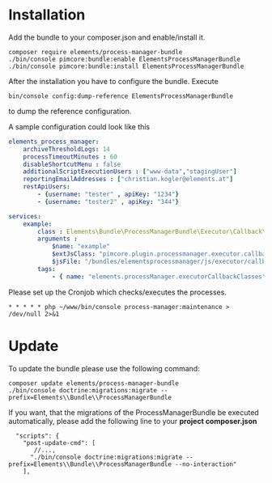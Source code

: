 # Installation

Add the bundle to your composer.json and enable/install it. 
```command 
composer require elements/process-manager-bundle
./bin/console pimcore:bundle:enable ElementsProcessManagerBundle
./bin/console pimcore:bundle:install ElementsProcessManagerBundle
```

After the installation you have to configure the bundle. Execute
```command 
bin/console config:dump-reference ElementsProcessManagerBundle
```
to dump the reference configuration.

A sample configuration could look like this
```yaml
elements_process_manager:
    archiveThresholdLogs: 14
    processTimeoutMinutes : 60
    disableShortcutMenu : false
    additionalScriptExecutionUsers : ["www-data","stagingUser"]
    reportingEmailAddresses : ["christian.kogler@elements.at"]
    restApiUsers:
        - {username: "tester" , apiKey: "1234"}
        - {username: "tester2" , apiKey: "344"}

services:
    example:
        class : Elements\Bundle\ProcessManagerBundle\Executor\Callback\General
        arguments :
            $name: "example"
            $extJsClass: "pimcore.plugin.processmanager.executor.callback.example"
            $jsFile: "/bundles/elementsprocessmanager/js/executor/callback/example.js"
        tags:
            - { name: "elements.processManager.executorCallbackClasses" }
```

Please set up the Cronjob which checks/executes the processes.

```
* * * * * php ~/www/bin/console process-manager:maintenance > /dev/null 2>&1
```

# Update
To update the bundle please use the following command:

```
composer update elements/process-manager-bundle
./bin/console doctrine:migrations:migrate --prefix=Elements\\Bundle\\ProcessManagerBundle 
```

If you want, that the migrations of the ProcessManagerBundle be executed automatically, please add the following
line to your **project composer.json**
```
  "scripts": {
    "post-update-cmd": [
       //...,
      "./bin/console doctrine:migrations:migrate --prefix=Elements\\Bundle\\ProcessManagerBundle --no-interaction"
    ],
```
